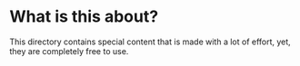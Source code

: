 # What is this about?
This directory contains special content that is made with a lot of effort, yet, they are completely free to use.
